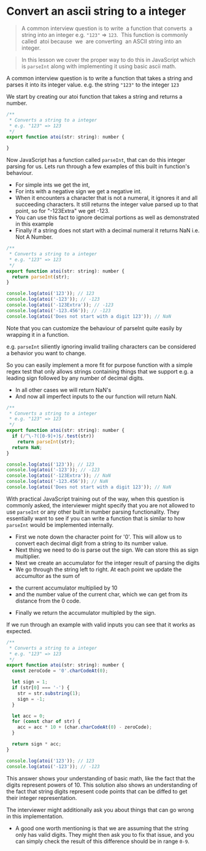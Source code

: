 # Convert an ascii string to a integer
> A common interview question is to write  a function that converts  a  string into an integer e.g. `"123"` => `123`.  This function is commonly called  atoi because  we  are converting  an ASCII string into an integer.

> In this lesson we cover the proper way to do this in JavaScript which is `parseInt` along with implementing it using basic ascii math.

A common interview question is to write a function that takes a string and parses it into its integer value. e.g. the string `"123"` to the integer `123`

We start by creating our atoi function that takes a string and returns a number.

```js
/**
 * Converts a string to a integer
 * e.g. "123" => 123
 */
export function atoi(str: string): number {

}
```

Now JavaScript has a function called `parseInt`, that can do this integer parsing for us. Lets run through a few examples of this built in function's behaviour.

* For simple ints we get the int,
* For ints with a negative sign we get a negative int.
* When it encounters a character that is not a numeral, it ignores it and all succeeding characters. It still returns the integer value parsed up to that point, so for "-123Extra" we get -123.
* You can use this fact to ignore decimal portions as well as demonstrated in this example
* Finally if a string does not start with a decimal numeral it returns NaN i.e. Not A Number.

```js
/**
 * Converts a string to a integer
 * e.g. "123" => 123
 */
export function atoi(str: string): number {
  return parseInt(str);
}

console.log(atoi('123')); // 123
console.log(atoi('-123')); // -123
console.log(atoi('-123Extra')); // -123
console.log(atoi('-123.456')); // -123
console.log(atoi('Does not start with a digit 123')); // NaN
```

Note that you can customize the behaviour of parseInt quite easily by wrapping it in a function.

e.g. `parseInt` siliently ignoring invalid trailing characters can be considered a behavior you want to change.

So you can easily implement a more fit for purpose function with a simple regex test that only allows strings containing things that we support e.g. a leading sign followed by any number of decimal digits.

* In all other cases we will return NaN's
* And now all imperfect inputs to the our function will return NaN.

```js
/**
 * Converts a string to a integer
 * e.g. "123" => 123
 */
export function atoi(str: string): number {
  if (/^\-?([0-9]+)$/.test(str))
    return parseInt(str);
  return NaN;
}

console.log(atoi('123')); // 123
console.log(atoi('-123')); // -123
console.log(atoi('-123Extra')); // NaN
console.log(atoi('-123.456')); // NaN
console.log(atoi('Does not start with a digit 123')); // NaN
```

With practical JavaScript training out of the way, when this question is commonly asked, the interviewer might specify that you are not allowed to use `parseInt` or any other built in number parsing functionality. They essentially want to see if you can write a function that is similar to how `parseInt` would be implemented internally.

* First we note down the character point for '0'. This will allow us to convert each decimal digit from a string to its number value.
* Next thing we need to do is parse out the sign. We can store this as sign multiplier.
* Next we create an accumulator for the integer result of parsing the digits
* We go through the string left to right. At each point we update the accumultor as the sum of
 - the current accumulator multiplied by 10
 - and the number value of the current char, which we can get from its distance from the 0 code.
* Finally we return the accumulator multipled by the sign.

If we run through an example with valid inputs you can see that it works as expected.

```js
/**
 * Converts a string to a integer
 * e.g. "123" => 123
 */
export function atoi(str: string): number {
  const zeroCode = '0'.charCodeAt(0);

  let sign = 1;
  if (str[0] === '-') {
    str = str.substring(1);
    sign = -1;
  }

  let acc = 0;
  for (const char of str) {
    acc = acc * 10 + (char.charCodeAt(0) - zeroCode);
  }

  return sign * acc;
}

console.log(atoi('123')); // 123
console.log(atoi('-123')); // -123
```

This answer shows your understanding of basic math, like the fact that the digits represent powers of 10. This solution also shows an understanding of the fact that string digits represent code points that can be diffed to get their integer representation.

The interviewer might additionally ask you about things that can go wrong in this implementation.
* A good one worth mentioning is that we are assuming that the string only has valid digits. They might then ask you to fix that issue, and you can simply check the result of this difference should be in range `0-9`.
